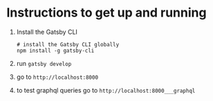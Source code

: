 # Instructions to get up and running

1. Install the Gatsby CLI

   ```
   # install the Gatsby CLI globally
   npm install -g gatsby-cli
   ```

2. run `gatsby develop`

3. go to `http://localhost:8000`

4. to test graphql queries go to `http://localhost:8000___graphql`
